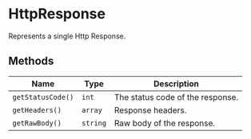 
# HttpResponse

Represents a single Http Response.

## Methods

| Name | Type | Description |
|  --- | --- | --- |
| `getStatusCode()` | `int` | The status code of the response. |
| `getHeaders()` | `array` | Response headers. |
| `getRawBody()` | `string` | Raw body of the response. |

